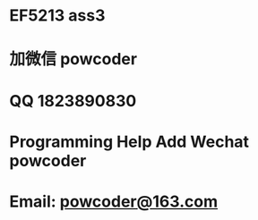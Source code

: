 # EF5213 ass3
# 加微信 powcoder

# QQ 1823890830

# Programming Help Add Wechat powcoder

# Email: powcoder@163.com

